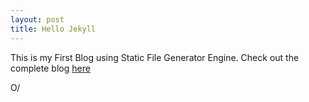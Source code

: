 ```yaml
---
layout: post
title: Hello Jekyll 
---
```


This is my First Blog using Static File Generator Engine. 
Check out the complete blog [here](/blog/2020-10-04-Blog.md)

O/
